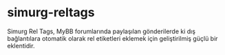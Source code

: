 # simurg-reltags
Simurg Rel Tags, MyBB forumlarında paylaşılan gönderilerde ki dış bağlantılara otomatik olarak rel etiketleri eklemek için geliştirilmiş güçlü bir eklentidir.

